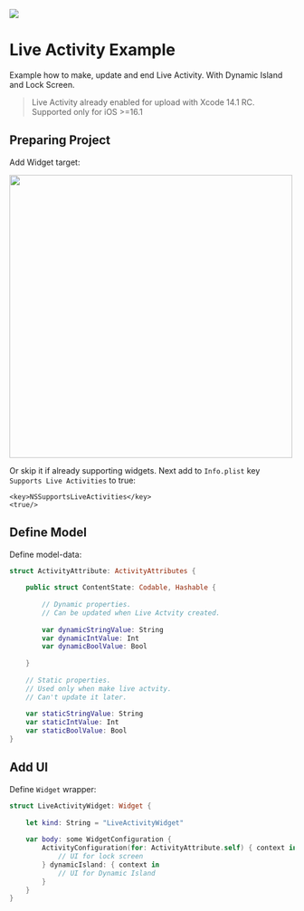 ![](https://cdn.sparrowcode.io/tutorials/live-activities/live-activity-type-compact.png)

# Live Activity Example

Example how to make, update and end Live Activity. With Dynamic Island and Lock Screen.

> Live Activity already enabled for upload with Xcode 14.1 RC. Supported only for iOS >=16.1

## Preparing Project

Add Widget target:

<img src="https://cdn.sparrowcode.io/tutorials/live-activities/add-widget-target.png" width="500">

Or skip it if already supporting widgets. Next add to `Info.plist` key `Supports Live Activities` to true:

```
<key>NSSupportsLiveActivities</key>
<true/>
```

## Define Model

Define model-data:

```swift
struct ActivityAttribute: ActivityAttributes {
    
    public struct ContentState: Codable, Hashable {
        
        // Dynamic properties.
        // Can be updated when Live Actvity created.
        
        var dynamicStringValue: String
        var dynamicIntValue: Int
        var dynamicBoolValue: Bool
        
    }
    
    // Static properties.
    // Used only when make live actvity.
    // Can't update it later.
    
    var staticStringValue: String
    var staticIntValue: Int
    var staticBoolValue: Bool
}
```

## Add UI

Define `Widget` wrapper:

```swift
struct LiveActivityWidget: Widget {
    
    let kind: String = "LiveActivityWidget"
    
    var body: some WidgetConfiguration {
        ActivityConfiguration(for: ActivityAttribute.self) { context in
            // UI for lock screen
        } dynamicIsland: { context in
            // UI for Dynamic Island
        }
    }
}
```
